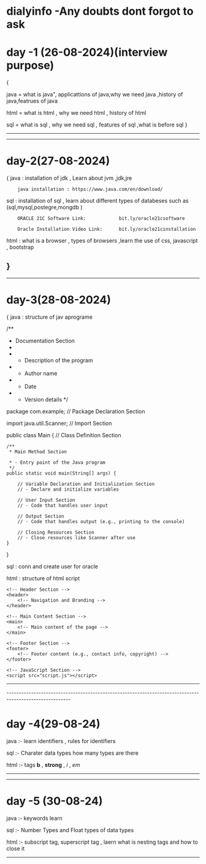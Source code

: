 # dialyinfo -Any  doubts dont forgot to ask 
<h1>day -1 (26-08-2024)(interview purpose)</h1>
{

java = what is java", applicattions of java,why we need java ,history of java,featrues of java

html = what is html , why we need html , history of html

sql  = what is sql , why we need sql , features of sql ,what is before sql
}

----------------------------------------------------
<hr color="red">
<h1>day-2(27-08-2024)</h1>
{
java : installation of jdk , Learn about jvm ,jdk,jre

        java installation : https://www.java.com/en/download/
        
sql  : installation of sql , learn about different types of databeses such as (sql,mysql,postegre,mongdb )

        ORACLE 21C Software Link:            bit.ly/oracle21csoftware
        
        Oracle Installation Video Link:      bit.ly/oracle21cinstallation
        
html : what is a browser , types of browsers ,learn the use of css, javascript , bootstrap 

}
---------------------------------------------------------
<hr>
<h1>day-3(28-08-2024)</h1>
{
java : structure of jav aprograme

/**
 * Documentation Section
 *
 * - Description of the program
 * - Author name
 * - Date
 * - Version details
 */

package com.example; // Package Declaration Section

import java.util.Scanner; // Import Section

public class Main { // Class Definition Section

    /**
     * Main Method Section
  
     * - Entry point of the Java program
     */
    public static void main(String[] args) {

        // Variable Declaration and Initialization Section
        // - Declare and initialize variables

        // User Input Section
        // - Code that handles user input

        // Output Section
        // - Code that handles output (e.g., printing to the console)

        // Closing Resources Section
        // - Close resources like Scanner after use
    }
}



sql  : conn and create user for oracle

html :  structure of html script

<!DOCTYPE html>
<!-- Document Type Declaration -->
<html lang="en">
<head>
    <!-- Head Section -->
    <meta charset="UTF-8">
    <meta name="viewport" content="width=device-width, initial-scale=1.0">
    <meta name="description" content="Brief description of the page">
    <title>Title of the Page</title>
    <!-- Link to CSS and other resources -->
    <link rel="stylesheet" href="styles.css">
</head>
<body>
    <!-- Body Section -->
    
    <!-- Header Section -->
    <header>
        <!-- Navigation and Branding -->
    </header>
    
    <!-- Main Content Section -->
    <main>
        <!-- Main content of the page -->
    </main>
    
    <!-- Footer Section -->
    <footer>
        <!-- Footer content (e.g., contact info, copyright) -->
    </footer>

    <!-- JavaScript Section -->
    <script src="script.js"></script>
</body>
</html>

<hr>
--------------------------------------------------------------------------------------------------------

<h1>day -4(29-08-24)</h1>

java :- learn identifiers , rules for identifiers

sql  :- Charater data types how many types are there

html :- tags <b> b</b> , <strong> strong</strong> , <i>i </i>, <em>em</em>

---------------------------------------------------------------------------------------------------
<hr>
<h1 style color="red">day -5 (30-08-24)</h1>

java :- keywords learn

sql  :- Number Types and Float types of data types

html :- subscript tag, superscript tag , laern what is nesting tags and how to close it
<hr>

